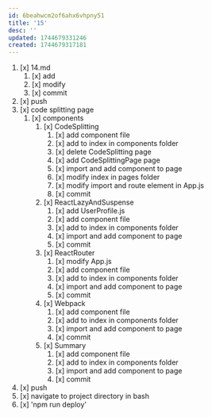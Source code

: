 ```yaml
---
id: 6beahwcm2of6ahx6vhpny51
title: '15'
desc: ''
updated: 1744679331246
created: 1744679317181
---
```


1. [x] 14.md
    1. [x] add
    1. [x] modify
    1. [x] commit
1. [x] push
1. [x] code splitting page
    1. [x] components
        1. [x] CodeSplitting
            1. [x] add component file
            1. [x] add to index in components folder
            1. [x] delete CodeSplitting page
            1. [x] add CodeSplittingPage page
            1. [x] import and add component to page
            1. [x] modify index in pages folder
            1. [x] modify import and route element in App.js
            1. [x] commit
        1. [x] ReactLazyAndSuspense
            1. [x] add UserProfile.js
            1. [x] add component file
            1. [x] add to index in components folder
            1. [x] import and add component to page
            1. [x] commit
        1. [x] ReactRouter
            1. [x] modify App.js
            1. [x] add component file
            1. [x] add to index in components folder
            1. [x] import and add component to page
            1. [x] commit
        1. [x] Webpack
            1. [x] add component file
            1. [x] add to index in components folder
            1. [x] import and add component to page
            1. [x] commit
        1. [x] Summary
            1. [x] add component file
            1. [x] add to index in components folder
            1. [x] import and add component to page
            1. [x] commit
1. [x] push
1. [x] navigate to project directory in bash
1. [x] 'npm run deploy'